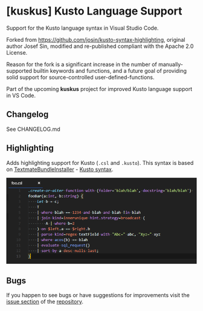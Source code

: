 # [kuskus] Kusto Language Support

Support for the Kusto language syntax in Visual Studio Code.

Forked from https://github.com/josin/kusto-syntax-highlighting, original author Josef Sin, modified and re-published compliant with the Apache 2.0 License. 

Reason for the fork is a significant increase in the number of manually-supported builtin keywords and functions, and a future goal of providing solid support for source-controlled user-defined-functions.

Part of the upcoming **kuskus** project for improved Kusto language support in VS Code.

## Changelog

See CHANGELOG.md

## Highlighting

Adds highlighting support for Kusto (`.csl` and `.kusto`). This syntax is based on [TextmateBundleInstaller](https://github.com/madskristensen/TextmateBundleInstaller) - [Kusto syntax](https://github.com/madskristensen/TextmateBundleInstaller/blob/master/src/Bundles/kusto/Syntaxes/kusto.plist).

![Kusto language syntax](/images/screenshot2.png?raw=true)

## Bugs

If you happen to see bugs or have suggestions for improvements visit the [issue section](https://github.com/rosshamish/kusto-syntax-highlighting/issues) of the [repository](https://github.com/rosshamish/kusto-syntax-highlighting).
